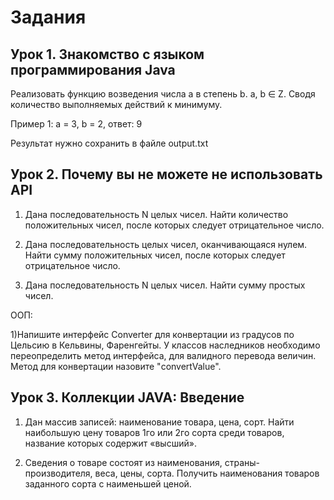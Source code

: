 # Задания
## Урок 1. Знакомство с языком программирования Java
Реализовать функцию возведения числа а в степень b. a, b ∈ Z. Сводя количество выполняемых действий к минимуму.

Пример 1: а = 3, b = 2, ответ: 9

Результат нужно сохранить в файле output.txt

## Урок 2. Почему вы не можете не использовать API
1) Дана последовательность N целых чисел. Найти количество положительных чисел, после которых следует отрицательное число.

2) Дана последовательность целых чисел, оканчивающаяся нулем. Найти сумму положительных чисел, после которых следует отрицательное число.

3) Дана последовательность N целых чисел. Найти сумму простых чисел.

ООП:

1)Напишите интерфейс Converter для конвертации из градусов по Цельсию в
Кельвины, Фаренгейты. У классов наследников необходимо переопределить метод интерфейса, для валидного перевода величин. Метод для конвертации назовите "convertValue".
## Урок 3. Коллекции JAVA: Введение
1. Дан массив записей: наименование товара, цена, сорт. Найти наибольшую цену товаров 1го или 2го сорта среди товаров, название которых содержит «высший».

2. Сведения о товаре состоят из наименования, страны-производителя, веса, цены, сорта. Получить наименования товаров заданного сорта с наименьшей ценой.
